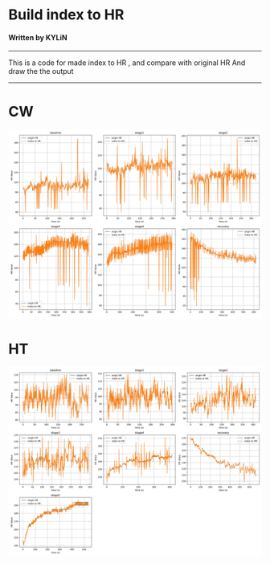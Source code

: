 # Build index to HR 
#### Written by KYLiN

---

This is a code for made index to HR , and compare with original HR
And draw the the output 

----

# CW 
![](/src/index%20to%20HR%20with%20HR%20File%20Diff/CW/CW_Index_HR_DIFF_AIO.png)

# HT
![](/src/index%20to%20HR%20with%20HR%20File%20Diff/HT/HT_Index_HR_DIFF_AIO.png)